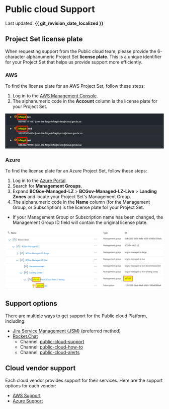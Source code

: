 # Public cloud Support

Last updated: **{{ git_revision_date_localized }}**

## Project Set license plate

When requesting support from the Public cloud team, please provide the 6-character alphanumeric Project Set **license plate**. This is a unique identifier for your Project Set that helps us provide support more efficiently.

### AWS

To find the license plate for an AWS Project Set, follow these steps:

1. Log in to the [AWS Management Console](https://aws.amazon.com/console/).
2. The alphanumeric code in the **Account** column is the license plate for your Project Set.

![AWS Project Set License Plate](../images/support/project-set-license-plate-example-aws.png "AWS Project Set License Plate")

### Azure

To find the license plate for an Azure Project Set, follow these steps:

1. Log in to the [Azure Portal](https://portal.azure.com/).
2. Search for **Management Groups**.
3. Expand **BCGov-Managed-LZ** > **BCGov-Managed-LZ-Live** > **Landing Zones** and locate your Project Set's Management Group.
4. The alphanumeric code in the **Name** column (for the Management Group, or Subscription) is the license plate for your Project Set.

  - If your Management Group or Subscription name has been changed, the Management Group ID field will contain the original license plate.

![Azure Project Set License Plate](../images/support/project-set-license-plate-example-azure.png "Azure Project Set License Plate")

## Support options

There are multiple ways to get support for the Public cloud Platform, including:

- [Jira Service Management (JSM)](https://citz-do.atlassian.net/servicedesk/customer/portal/3) (preferred method)
- [Rocket.Chat](https://chat.developer.gov.bc.ca/)
  - Channel: [public-cloud-support](https://chat.developer.gov.bc.ca/channel/public-cloud-general)
  - Channel: [public-cloud-how-to](https://chat.developer.gov.bc.ca/channel/public-cloud-how-to)
  - Channel: [public-cloud-alerts](https://chat.developer.gov.bc.ca/channel/public-cloud-alerts)

## Cloud vendor support

Each cloud vendor provides support for their services. Here are the support options for each vendor:

- [AWS Support](../aws/LZA/support/enterprise-support.md)
- [Azure Support](../azure/support/enterprise-support.md)
